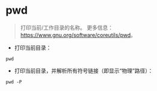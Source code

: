 # pwd

> 打印当前/工作目录的名称。
> 更多信息：<https://www.gnu.org/software/coreutils/pwd>。

- 打印当前目录：

`pwd`

- 打印当前目录，并解析所有符号链接（即显示“物理”路径）：

`pwd -P`